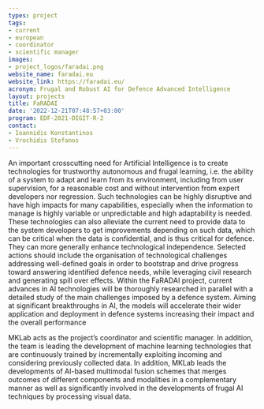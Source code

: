```yaml
---
types: project
tags:
- current
- european
- coordinator
- scientific manager
images:
- project_logos/faradai.png
website_name: faradai.eu
website_link: https://faradai.eu/
acronym: Frugal and Robust AI for Defence Advanced Intelligence 
layout: projects
title: FaRADAI
date: '2022-12-21T07:48:57+03:00'
program: EDF-2021-DIGIT-R-2
contact:
- Ioannidis Konstantinos 
- Vrochidis Stefanos
---
```

<p>
An important crosscutting need for Artificial Intelligence is to create technologies for trustworthy autonomous and frugal learning, i.e. the ability of a system to adapt and learn from its environment, including from user supervision, for a reasonable cost and without intervention from expert developers nor regression. Such technologies can be highly disruptive and have high impacts for many capabilities, especially when the information to manage is highly variable or unpredictable and high adaptability is needed. These technologies can also alleviate the current need to provide data to the system developers to get improvements depending on such data, which can be critical when the data is confidential, and is thus critical for defence. They can more generally enhance technological independence. Selected actions should include the organisation of technological challenges addressing well-defined goals in order to bootstrap and drive progress toward answering identified defence needs, while leveraging civil research and generating spill over effects. Within the FaRADAI project, current advances in AI technologies will be thoroughly researched in parallel with a detailed study of the main challenges imposed by a defence system. Aiming at significant breakthroughs in AI, the models will accelerate their wider application and deployment in defence systems increasing their impact and the overall performance
</p>
<p>
MKLab acts as the project’s coordinator and scientific manager. In addition, the team is leading the development of machine learning technologies that are continuously trained by incrementally exploiting incoming and considering previously collected data. In addition, MKLab leads the developments of AI-based multimodal fusion schemes that merges outcomes of different components and modalities in a complementary manner as well as significantly involved in the developments of frugal AI techniques by processing visual data. 
</p>

